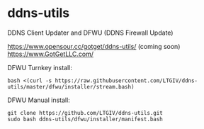 # ddns-utils
DDNS Client Updater and DFWU (DDNS Firewall Update)

https://www.opensour.cc/gotget/ddns-utils/ (coming soon)
https://www.GotGetLLC.com/

DFWU Turnkey install:
```
bash <(curl -s https://raw.githubusercontent.com/LTGIV/ddns-utils/master/dfwu/installer/stream.bash)
```

DFWU Manual install:
```
git clone https://github.com/LTGIV/ddns-utils.git
sudo bash ddns-utils/dfwu/installer/manifest.bash
```
